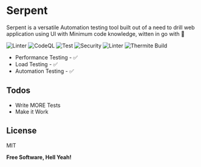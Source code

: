 # Serpent

Serpent is a versatile Automation testing tool built out of a need to drill web application using UI with Minimum code knowledge, witten in go with 💖

![Linter](https://github.com/workfoxes/thermite/workflows/Linter/badge.svg) ![CodeQL](https://github.com/workfoxes/thermite/workflows/CodeQL/badge.svg) ![Test](https://github.com/workfoxes/thermite/workflows/Test/badge.svg) ![Security](https://github.com/workfoxes/thermite/workflows/Security/badge.svg) ![Linter](https://github.com/workfoxes/thermite/workflows/Linter/badge.svg) ![Thermite Build](https://github.com/workfoxes/thermite/workflows/Thermite/badge.svg)

- Performance Testing - ✅
- Load Testing - ✅
- Automation Testing - ✅

## Todos

- Write MORE Tests
- Make it Work

## License

MIT

**Free Software, Hell Yeah!**